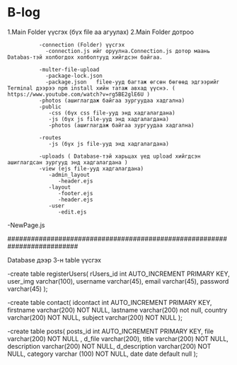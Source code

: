# B-log





1.Main Folder үүсгэх (бүх file aa агуулах)
2.Main Folder дотроо 

              -connection (Folder) үүсгэх
                -connection.js ийг оруулна.Connection.js дотор маань Databas-тэй холбогдох холболтууд хийгдсэн байгаа.
                
              -multer-file-upload  
                -package-lock.json
                -package.json   fileе-ууд багтаж өгсөн бөгөөд эдгээрийг Terminal дээрээ npm install хийн татаж авхад үүснэ. ( https://www.youtube.com/watch?v=rg5BE2glE6U )
              -photos (ашиглагдаж байгаа зургуудаа хадгална)
              -public
                 -css (бүх css file-ууд энд хадгалагдана)
                 -js (бүх js file-ууд энд хадгалагдана)
                 -photos (ашиглагдаж байгаа зургуудаа хадгална)
                 
              -routes
                 -js (бүх js file-ууд энд хадгалагдана)
        
              -uploads ( Database-тэй харьцах үед upload хийгдсэн ашиглагдсан зургууд энд хадгалагдана )
              -view (ejs file-ууд хадгалагдана)
                 -admin_layout
                    -header.ejs
                 -layout
                    -footer.ejs
                    -header.ejs
                 -user
                    -edit.ejs
                 
   -NewPage.js 







##########################################################################

Database дээр 3-н table үүсгэх

  -create table registerUsers(
rUsers_id int AUTO_INCREMENT PRIMARY KEY,
user_img varchar(100),
username varchar(45),
email varchar(45),
password varchar(45)
);



  -create table contact(
idcontact int AUTO_INCREMENT PRIMARY KEY,
firstname varchar(200) NOT NULL,
lastname varchar(200) not null,
country varchar(200) NOT NULL,
subject varchar(200) NOT NULL
);



-create table posts(
posts_id int AUTO_INCREMENT PRIMARY KEY,
file varchar(200) NOT NULL ,
d_file varchar(200),
title varchar(200) NOT NULL,
description varchar(200) NOT NULL,
d_description varchar(200) NOT NULL,
category varchar (100) NOT NULL,
date  date default null
);
  
